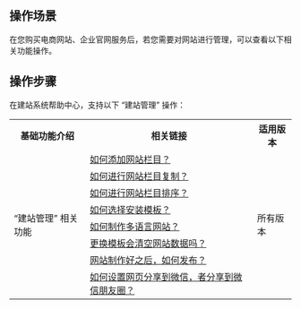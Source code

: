 ## 操作场景
在您购买电商网站、企业官网服务后，若您需要对网站进行管理，可以查看以下相关功能操作。

## 操作步骤
在建站系统帮助中心，支持以下 “建站管理” 操作：

<table>
<tr>

<th>基础功能介绍</th>
<th>相关链接</th>
<th>适用版本</th>
</tr>
<tr>
<td  rowspan="10">“建站管理” 相关功能</td>
<td><a href="https://admin.site.my-qcloud.com/xi/help?id=534
">如何添加网站栏目？</a></td>
<td  rowspan="10">所有版本</td>
</tr>
<tr>
<td><a href="https://admin.site.my-qcloud.com/xi/help?id=488
">如何进行网站栏目复制？</a></td>
</tr>
<tr>
<td><a href="https://admin.site.my-qcloud.com/xi/help?id=366
">如何进行网站栏目排序？</a></td>
</tr>
<tr>
<td><a href="https://admin.site.my-qcloud.com/xi/help?id=1183
">如何选择安装模板？</a></td>
</tr>
<tr>
<td><a href="https://admin.site.my-qcloud.com/xi/help?id=1551
">如何制作多语言网站？</a></td>
</tr>
<tr>
<td><a href="https://admin.site.my-qcloud.com/xi/help?id=1554
">更换模板会清空网站数据吗？</a></td>
</tr>
<tr>
<td><a href="https://admin.site.my-qcloud.com/xi/help?id=1197
">网站制作好之后，如何发布？</a></td>
</tr>
<tr>
<td><a href="https://admin.site.my-qcloud.com/xi/help?id=1512
">如何设置网页分享到微信，者分享到微信朋友圈？
</a></td>
</tr>
</table>



